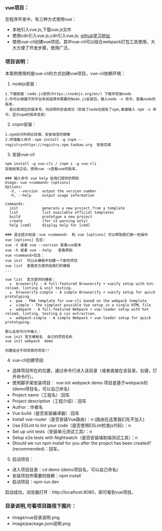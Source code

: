 ### vue项目：
在程序开发中，有三种方式使用vue：
- 本地引入vue.js,下载vue.js文件
- 使用cdn引入vue.js,cdn引入vue.js;  [github学习地址](https://github.com/lushunzhi/vue-project.git)
- 使用vue-cli创建vue项目。其中vue-cli可以结合webpack打包工具使用，大大方便了开发步骤，使用广泛。

### 项目说明：
本案例使用的是vue-cli的方式创建vue项目，vue-cli依赖环境：
1. nodejs安装：
```
1.下载链接：node.js官网(https://nodejs.org/en/) 下载并安装node
2.你可以根据不同平台系统选择你需要的Node.js安装包，输入node -v 命令，查看node的版本，
  若出现相应的版本号，则说明你安装成功（安装了node也就有了npm,直接输入 npm -v 命令，显示npm的版本信息）
```
2. cnpm安装：
```
1.npm访问外网比较慢，安装淘宝的镜像
2.终端输入命令：npm install -g cnpm --registry=https://registry.npm.taobao.org  安装完成
```
3. 安装vue-cli
```
npm install -g vue-cli / cnpm i -g vue-cli
安装结束之后，使用vue -v查看vue的版本。
```
```
### 输入命令 vue help 给我们提供的帮助
Usage: vue <command> [options]
Options:
  -V, --version  output the version number
  -h, --help     output usage information

Commands:
  init           generate a new project from a template
  list           list available official templates
  build          prototype a new project
  create         (for v3 warning only)
  help [cmd]     display help for [cmd]

### 语法提示知道：vue <command>  和 vue [options] 可以帮助我们做一些操作
vue [options] 包含:
vue -V 或者 vue --version 查看vue版本
vue -h 或者 vue --help   查看帮助
vue <command>包含：
vue init  可以从模板中创建一个新的项目
vue list  查看官方提供给我们的模板
...

vue list  官方提供的模板：
  ★  browserify - A full-featured Browserify + vueify setup with hot-reload, linting & unit testing.
  ★  browserify-simple - A simple Browserify + vueify setup for quick prototyping.
  ★  pwa - PWA template for vue-cli based on the webpack template
  ★  simple - The simplest possible Vue setup in a single HTML file
  ★  webpack - A full-featured Webpack + vue-loader setup with hot reload, linting, testing & css extraction.
  ★  webpack-simple - A simple Webpack + vue-loader setup for quick prototyping.

那么在命令行中输入：
vue init 官方模板名  自己的项目名称
vue init webpack  demo

创建适合不同场景的项目!!
```
4. vue-cli创建项目:
- 选择项目所在的位置，通过命令行进入该目录（或者直接在该目录，右键，打开命令行）。
- 使用脚手架安装项目： vue init webpack demo 项目是基于webpack的(demo项目名，可以自己命名)
- Project name（工程名）:回车
- Project description（工程介绍）：回车
- Author：作者名
- Vue build（是否安装编译器）:回车
- Install vue-router（是否安装Vue路由）：n  (路由在这里我们先不加入)
- Use ESLint to lint your code（是否使用ESLint检查js代码）：n
- Set up unit tests（安装单元测试工具）：n
- Setup e2e tests with Nightwatch（是否安装端到端测试工具）：n
- Should we run npm install for you after the project has been created? (recommended)：回车。

5. 启动项目：
- 进入项目目录：cd demo  (demo项目名，可以自己命名)
- 安装项目所需要的依赖：npm install
- 启动项目：npm run dev

启动成功，浏览器打开：http://localhost:8080，即可看到vue项目。


### 目录说明,可看项目路径下图片：
- image/vue目录说明.png
- image/package.json说明.png
